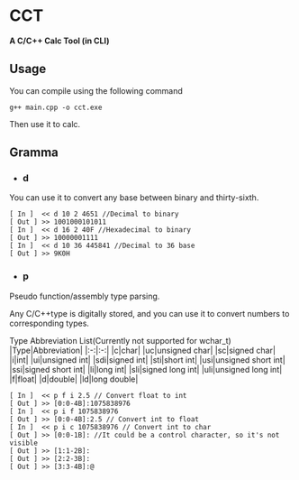 # CCT
**A C/C++ Calc Tool (in CLI)**

## Usage
You can compile using the following command
```shell
g++ main.cpp -o cct.exe
```

Then use it to calc.

## Gramma
+ ### d
You can use it to convert any base between binary and thirty-sixth.
```
[ In ]  << d 10 2 4651 //Decimal to binary
[ Out ] >> 1001000101011
[ In ]  << d 16 2 40F //Hexadecimal to binary
[ Out ] >> 10000001111
[ In ]  << d 10 36 445841 //Decimal to 36 base
[ Out ] >> 9K0H
```
+ ### p
Pseudo function/assembly type parsing.

Any C/C++type is digitally stored, and you can use it to convert numbers to corresponding types.

Type Abbreviation List(Currently not supported for wchar_t)
|Type|Abbreviation|
|:-:|:-:|
|c|char|
|uc|unsigned char|
|sc|signed char|
|i|int|
|ui|unsigned int|
|sdi|signed int|
|sti|short int|
|usi|unsigned short int|
|ssi|signed short int|
|li|long int|
|sli|signed long int|
|uli|unsigned long int|
|f|float|
|d|double|
|ld|long double|

```
[ In ]  << p f i 2.5 // Convert float to int
[ Out ] >> [0:0-4B]:1075838976
[ In ]  << p i f 1075838976
[ Out ] >> [0:0-4B]:2.5 // Convert int to float
[ In ]  << p i c 1075838976 // Convert int to char
[ Out ] >> [0:0-1B]: //It could be a control character, so it's not visible
[ Out ] >> [1:1-2B]:
[ Out ] >> [2:2-3B]:
[ Out ] >> [3:3-4B]:@
```